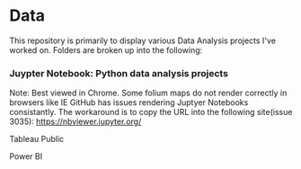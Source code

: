 # Data
This repository is primarily to display various Data Analysis projects I've worked on. 
Folders are broken up into the following:

### Juypter Notebook: Python data analysis projects
Note: Best viewed in Chrome. Some folium maps do not render correctly in browsers like IE
      GitHub has issues rendering Juptyer Notebooks consistantly. The workaround is to copy the URL into the following site(issue 3035):
      https://nbviewer.jupyter.org/

Tableau Public

Power BI
